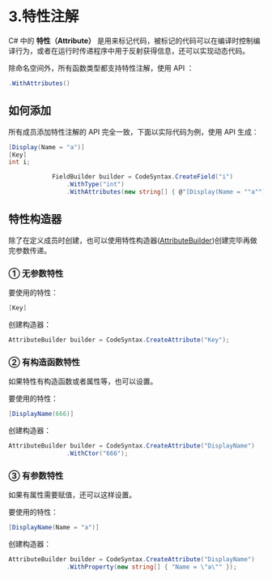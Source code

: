 # 3.特性注解

C\# 中的 **特性（Attribute）** 是用来标记代码，被标记的代码可以在编译时控制编译行为，或者在运行时传递程序中用于反射获得信息，还可以实现动态代码。

除命名空间外，所有函数类型都支持特性注解，使用 API ：

```csharp
.WithAttributes()
```

## 如何添加

所有成员添加特性注解的 API 完全一致，下面以实际代码为例，使用 API 生成：

```csharp
[Display(Name = "a")]
[Key]
int i;
```

```csharp
            FieldBuilder builder = CodeSyntax.CreateField("i")
                .WithType("int")
                .WithAttributes(new string[] { @"[Display(Name = ""a"")]", @"[Key]" })
```

## 特性构造器

除了在定义成员时创建，也可以使用特性构造器\([AttributeBuilder](https://czgl-roslyn.github.io/czgl-roslyn/api/CZGL.Roslyn.AttributeBuilder.html)\)创建完毕再做完参数传递。

### ① 无参数特性

要使用的特性：

```csharp
[Key]
```

创建构造器：

```csharp
AttributeBuilder builder = CodeSyntax.CreateAttribute("Key");
```

### ② 有构造函数特性

如果特性有构造函数或者属性等，也可以设置。

要使用的特性：

```csharp
[DisplayName(666)]
```

创建构造器：

```csharp
AttributeBuilder builder = CodeSyntax.CreateAttribute("DisplayName")
                .WithCtor("666");
```

### ③ 有参数特性

如果有属性需要赋值，还可以这样设置。

要使用的特性：

```csharp
[DisplayName(Name = "a")]
```

创建构造器：

```csharp
AttributeBuilder builder = CodeSyntax.CreateAttribute("DisplayName")
                .WithProperty(new string[] { "Name = \"a\"" });
```

